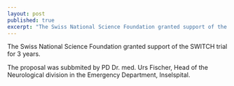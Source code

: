 ```yaml
---
layout: post
published: true
excerpt: "The Swiss National Science Foundation granted support of the SWITCH trial for 3 years"
---
```


The Swiss National Science Foundation granted support of the SWITCH trial for 3 years. 

The proposal was subbmited by PD Dr. med. Urs Fischer, Head of the Neurological division in the Emergency Department, Inselspital.
